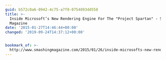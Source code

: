 ```yaml
---
guid: b572c0a6-0942-4c75-a7f0-0754893dd558
title: >-
  Inside Microsoft’s New Rendering Engine For The "Project Spartan" - Smashing
  Magazine
date: '2015-01-27T14:46:44+00:00'
changed: '2019-09-24T14:37:12+00:00'


bookmark_of: >-
  http://www.smashingmagazine.com/2015/01/26/inside-microsofts-new-rendering-engine-project-spartan/
---
```




